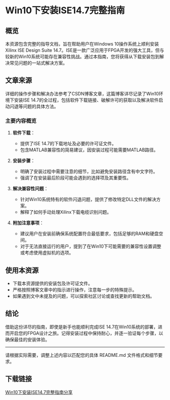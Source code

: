 # Win10下安装ISE14.7完整指南

## 概览

本资源包含完整的指导文档，旨在帮助用户在Windows 10操作系统上顺利安装Xilinx ISE Design Suite 14.7。ISE是一款广泛应用于FPGA开发的强大工具，但与较新的Win10系统可能存在兼容性挑战。通过本指南，您将获得从下载安装包到解决常见问题的一站式解决方案。

## 文章来源

详细的操作步骤和解决办法参考了CSDN博客文章，这篇博客详尽记录了Win10环境下安装ISE 14.7的全过程，包括软件下载链接、破解许可的获取以及解决软件启动闪退等问题的具体方法。

### 主要内容概览

1. **软件下载**：
   - 提供了ISE 14.7的下载地址及必要的许可证文件。
   - 包含MATLAB兼容性的简易建议，因安装过程可能需要MATLAB路径。

2. **安装步骤**：
   - 明确了安装过程中需要注意的细节，比如避免安装路径含有中文字符。
   - 强调了在安装最后阶段可能会遇到的选择项及其重要性。

3. **解决兼容性问题**：
   - 针对Win10系统特有的软件闪退问题，提供了修改特定DLL文件的解决方案。
   - 解释了如何手动处理Xilinx下载电缆识别问题。

4. **附加注意事项**：
   - 建议用户在安装前确保系统配置符合最低要求，包括足够的RAM和硬盘空间。
   - 对于无法直接运行的用户，提到了在Win10下可能需要的兼容性设置调整或考虑使用虚拟机的选项。

## 使用本资源

- 下载本资源提供的安装包及许可证文件。
- 严格按照博客文章中的指示进行操作，注意每一步的特殊提示。
- 如果遇到文中未提及的问题，可以探索社区讨论或查找更新的帮助文档。

## 结论

借助这份详尽的指南，即使是新手也能顺利完成ISE 14.7在Win10系统的部署，进而开启您的FPGA设计之旅。记得安装过程中保持耐心，并逐一验证每个步骤，以确保最佳的安装体验。

---

请根据实际需要，调整上述内容以匹配您的具体 README.md 文件格式和细节要求。

## 下载链接

[Win10下安装ISE14.7完整指南分享](https://pan.quark.cn/s/d6cb473c01a7)